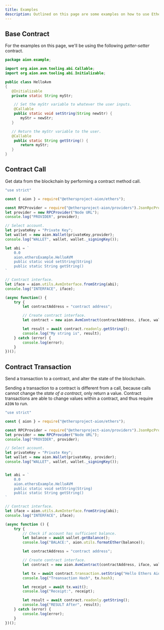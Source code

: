 ```yaml
---
title: Examples
description: Outlined on this page are some examples on how to use Ethers.js on the Aion network. These examples have been designed to be copy-and-pasteable into your existing code. If you have some suggestion for further examples to include here, click on the GitHub icon at the bottom left of the screen to be take to this page in the AionNetwork/Docs repository.
---
```


## Base Contract

For the examples on this page, we'll be using the following _getter-setter_ contract.

```java
package aion.example;

import org.aion.avm.tooling.abi.Callable;
import org.aion.avm.tooling.abi.Initializable;

public class HelloAvm
{
   @Initializable
   private static String myStr;

    // Set the myStr variable to whatever the user inputs.
    @Callable
    public static void setString(String newStr) {
       myStr = newStr;
   }

   // Return the myStr variable to the user.
   @Callable
    public static String getString() {
       return myStr;
   }
}
```

## Contract Call

Get data from the blockchain  by performing a contract method call.


```javascript
"use strict"

const { aion } = require("@ethersproject-aion/ethers");

const RPCProvider = require("@ethersproject-aion/providers").JsonRpcProvider;
let provider = new RPCProvider("Node URL");
console.log("PROVIDER", provider);

// Select account.
let privateKey = "Private Key";
let wallet = new aion.Wallet(privateKey,provider);
console.log("WALLET", wallet, wallet._signingKey());

let abi = `
    0.0
    aion.ethersExample.HelloAVM
    public static void setString(String)
    public static String getString()
`

// Contract interface.
let iface = aion.utils.AvmInterface.fromString(abi);
console.log("INTERFACE", iface);

(async function() {
    try {
        let contractAddress = "contract address";

        // Create contract interface.
        let contract = new aion.AvmContract(contractAddress, iface, wallet);

        let result = await contract.readonly.getString();
        console.log("My string is", result);
    } catch (error) {
        console.log(error);
    }
})();
```

## Contract Transaction

Send a transaction to a contract, and alter the state of the blockchain.

Sending a transaction to a contract is different from a call, because calls cannot change the _state of a contract_, only return a value. Contract transactions are able to change values within a contract, and thus require `AION` to run.

```javascript
"use strict"

const { aion } = require("@ethersproject-aion/ethers");

const RPCProvider = require("@ethersproject-aion/providers").JsonRpcProvider;
let provider = new RPCProvider("Node URL");
console.log("PROVIDER", provider);

// Select account.
let privateKey = "Private Key";
let wallet = new aion.Wallet(privateKey, provider);
console.log("WALLET", wallet, wallet._signingKey());


let abi = `
    0.0
    aion.ethersExample.HelloAVM
    public static void setString(String)
    public static String getString()
`

// Contract interface.
let iface = aion.utils.AvmInterface.fromString(abi);
console.log("INTERFACE", iface);

(async function () {
    try {
        // Check if account has sufficient balance.
        let balance = await wallet.getBalance();
        console.log("BALACE:", aion.utils.formatEther(balance));

        let contractAddress = "contract address";

        // Create contract interface.
        let contract = new aion.AvmContract(contractAddress, iface, wallet);

        let tx = await contract.transaction.setString("Hello Ethers Aion!");
        console.log("Treansaction Hash", tx.hash);

        let receipt = await tx.wait();
        console.log("Receipt:", receipt);

        let result = await contract.readonly.getString();
        console.log("RESULT After", result);
    } catch (error) {
        console.log(error);
    }
})();
```

